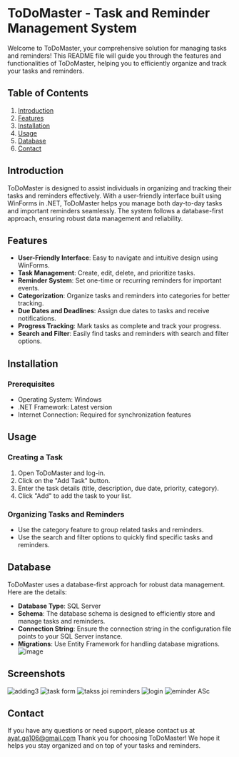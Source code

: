 # ToDoMaster - Task and Reminder Management System

Welcome to ToDoMaster, your comprehensive solution for managing tasks and reminders! This README file will guide you through the features and functionalities of ToDoMaster, helping you to efficiently organize and track your tasks and reminders.

## Table of Contents

1. [Introduction](#introduction)
2. [Features](#features)
3. [Installation](#installation)
4. [Usage](#usage)
5. [Database](#database)
6. [Contact](#contact)

## Introduction

ToDoMaster is designed to assist individuals in organizing and tracking their tasks and reminders effectively. With a user-friendly interface built using WinForms in .NET, ToDoMaster helps you manage both day-to-day tasks and important reminders seamlessly. The system follows a database-first approach, ensuring robust data management and reliability.

## Features

- **User-Friendly Interface**: Easy to navigate and intuitive design using WinForms.
- **Task Management**: Create, edit, delete, and prioritize tasks.
- **Reminder System**: Set one-time or recurring reminders for important events.
- **Categorization**: Organize tasks and reminders into categories for better tracking.
- **Due Dates and Deadlines**: Assign due dates to tasks and receive notifications.
- **Progress Tracking**: Mark tasks as complete and track your progress.
- **Search and Filter**: Easily find tasks and reminders with search and filter options.

## Installation

### Prerequisites

- Operating System: Windows
- .NET Framework: Latest version
- Internet Connection: Required for synchronization features


## Usage

### Creating a Task

1. Open ToDoMaster and log-in.
2. Click on the "Add Task" button.
3. Enter the task details (title, description, due date, priority, category).
4. Click "Add" to add the task to your list.

### Organizing Tasks and Reminders

- Use the category feature to group related tasks and reminders.
- Use the search and filter options to quickly find specific tasks and reminders.


## Database

ToDoMaster uses a database-first approach for robust data management. Here are the details:

- **Database Type**: SQL Server
- **Schema**: The database schema is designed to efficiently store and manage tasks and reminders.
- **Connection String**: Ensure the connection string in the configuration file points to your SQL Server instance.
- **Migrations**: Use Entity Framework for handling database migrations.
![image](https://github.com/AyatGaa/TodoDemoFianl/assets/90482904/1f2a2b14-d8e4-4726-a65a-38c5ecdc849f)

## Screenshots

![adding3](https://github.com/AyatGaa/TodoDemoFianl/assets/90482904/aeab2db6-f455-487a-8854-ee3a8c0b450c)
![task form](https://github.com/AyatGaa/TodoDemoFianl/assets/90482904/56a3c4b6-e30e-4576-8bdc-18b8f2453f5d)
![takss joi reminders](https://github.com/AyatGaa/TodoDemoFianl/assets/90482904/0ea2b7fa-0c0e-4c41-8277-ed1a8b38b82b)
![login](https://github.com/AyatGaa/TodoDemoFianl/assets/90482904/3c9bc834-1ff1-44f7-96d7-f9fc294e3de3)
![eminder ASc](https://github.com/AyatGaa/TodoDemoFianl/assets/90482904/fddaf8c8-6568-456d-a3f3-6785376b7aca)

## Contact

If you have any questions or need support, please contact us at ayat.ga106@gmail.com 
Thank you for choosing ToDoMaster! We hope it helps you stay organized and on top of your tasks and reminders.
